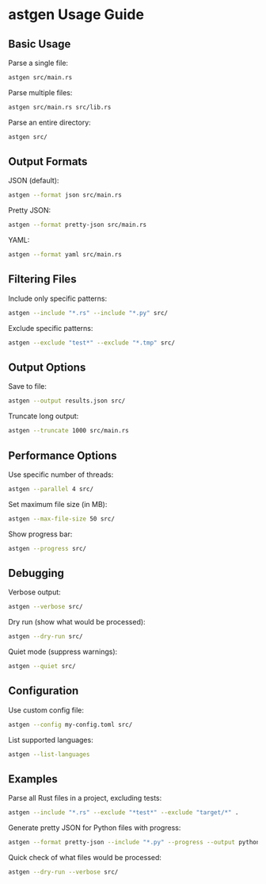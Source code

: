 # astgen Usage Guide

## Basic Usage

Parse a single file:
```bash
astgen src/main.rs
```

Parse multiple files:
```bash
astgen src/main.rs src/lib.rs
```

Parse an entire directory:
```bash
astgen src/
```

## Output Formats

JSON (default):
```bash
astgen --format json src/main.rs
```

Pretty JSON:
```bash
astgen --format pretty-json src/main.rs
```

YAML:
```bash
astgen --format yaml src/main.rs
```

## Filtering Files

Include only specific patterns:
```bash
astgen --include "*.rs" --include "*.py" src/
```

Exclude specific patterns:
```bash
astgen --exclude "test*" --exclude "*.tmp" src/
```

## Output Options

Save to file:
```bash
astgen --output results.json src/
```

Truncate long output:
```bash
astgen --truncate 1000 src/main.rs
```

## Performance Options

Use specific number of threads:
```bash
astgen --parallel 4 src/
```

Set maximum file size (in MB):
```bash
astgen --max-file-size 50 src/
```

Show progress bar:
```bash
astgen --progress src/
```

## Debugging

Verbose output:
```bash
astgen --verbose src/
```

Dry run (show what would be processed):
```bash
astgen --dry-run src/
```

Quiet mode (suppress warnings):
```bash
astgen --quiet src/
```

## Configuration

Use custom config file:
```bash
astgen --config my-config.toml src/
```

List supported languages:
```bash
astgen --list-languages
```

## Examples

Parse all Rust files in a project, excluding tests:
```bash
astgen --include "*.rs" --exclude "*test*" --exclude "target/*" .
```

Generate pretty JSON for Python files with progress:
```bash
astgen --format pretty-json --include "*.py" --progress --output python-asts.json src/
```

Quick check of what files would be processed:
```bash
astgen --dry-run --verbose src/
```